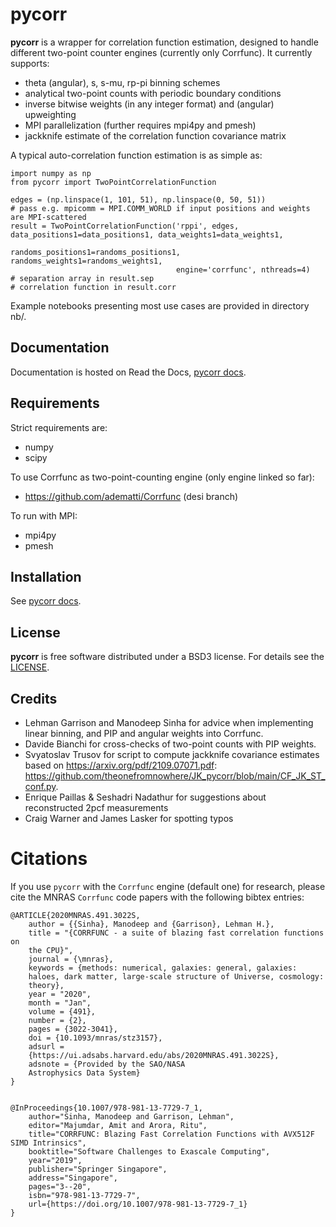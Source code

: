 # pycorr

**pycorr** is a wrapper for correlation function estimation, designed to handle different two-point counter engines (currently only Corrfunc).
It currently supports:

  - theta (angular), s, s-mu, rp-pi binning schemes
  - analytical two-point counts with periodic boundary conditions
  - inverse bitwise weights (in any integer format) and (angular) upweighting
  - MPI parallelization (further requires mpi4py and pmesh)
  - jackknife estimate of the correlation function covariance matrix

A typical auto-correlation function estimation is as simple as:
```
import numpy as np
from pycorr import TwoPointCorrelationFunction

edges = (np.linspace(1, 101, 51), np.linspace(0, 50, 51))
# pass e.g. mpicomm = MPI.COMM_WORLD if input positions and weights are MPI-scattered
result = TwoPointCorrelationFunction('rppi', edges, data_positions1=data_positions1, data_weights1=data_weights1,
                                     randoms_positions1=randoms_positions1, randoms_weights1=randoms_weights1,
                                     engine='corrfunc', nthreads=4)
# separation array in result.sep
# correlation function in result.corr
```

Example notebooks presenting most use cases are provided in directory nb/.

## Documentation

Documentation is hosted on Read the Docs, [pycorr docs](https://py2pcf.readthedocs.io/).

## Requirements

Strict requirements are:

  - numpy
  - scipy

To use Corrfunc as two-point-counting engine (only engine linked so far):

  - https://github.com/adematti/Corrfunc (desi branch)

To run with MPI:

  - mpi4py
  - pmesh

## Installation

See [pycorr docs](https://py2pcf.readthedocs.io/en/latest/user/building.html).

## License

**pycorr** is free software distributed under a BSD3 license. For details see the [LICENSE](https://github.com/cosmodesi/pycorr/blob/main/LICENSE).

## Credits

- Lehman Garrison and Manodeep Sinha for advice when implementing linear binning, and PIP and angular weights into Corrfunc.
- Davide Bianchi for cross-checks of two-point counts with PIP weights.
- Svyatoslav Trusov for script to compute jackknife covariance estimates based on https://arxiv.org/pdf/2109.07071.pdf: https://github.com/theonefromnowhere/JK_pycorr/blob/main/CF_JK_ST_conf.py.
- Enrique Paillas & Seshadri Nadathur for suggestions about reconstructed 2pcf measurements
- Craig Warner and James Lasker for spotting typos


# Citations

If you use ``pycorr`` with the ``Corrfunc`` engine (default one) for research, please cite the MNRAS ``Corrfunc`` code papers with the following
bibtex entries:

```
@ARTICLE{2020MNRAS.491.3022S,
    author = {{Sinha}, Manodeep and {Garrison}, Lehman H.},
    title = "{CORRFUNC - a suite of blazing fast correlation functions on
    the CPU}",
    journal = {\mnras},
    keywords = {methods: numerical, galaxies: general, galaxies:
    haloes, dark matter, large-scale structure of Universe, cosmology:
    theory},
    year = "2020",
    month = "Jan",
    volume = {491},
    number = {2},
    pages = {3022-3041},
    doi = {10.1093/mnras/stz3157},
    adsurl =
    {https://ui.adsabs.harvard.edu/abs/2020MNRAS.491.3022S},
    adsnote = {Provided by the SAO/NASA
    Astrophysics Data System}
}


@InProceedings{10.1007/978-981-13-7729-7_1,
    author="Sinha, Manodeep and Garrison, Lehman",
    editor="Majumdar, Amit and Arora, Ritu",
    title="CORRFUNC: Blazing Fast Correlation Functions with AVX512F SIMD Intrinsics",
    booktitle="Software Challenges to Exascale Computing",
    year="2019",
    publisher="Springer Singapore",
    address="Singapore",
    pages="3--20",
    isbn="978-981-13-7729-7",
    url={https://doi.org/10.1007/978-981-13-7729-7_1}
}
```